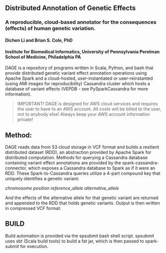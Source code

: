 ## Distributed Annotation of Genetic Effects
### A reproducible, cloud-based annotator for the consequences (effects) of human genetic variation.

#### Dichen Li and Brian S. Cole, PhD
#### Institute for Biomedical Informatics, University of Pennsylvania Perelman School of Medicine, Philadelphia PA

DAGE is a repository of programs written in Scala, Python, and bash that provide distributed genetic variant effect annotation operations using Apache Spark and a cloud-hosted, user-instantiated or user-reinstanted (using AMI images for reproducibility) Cassandra cluster which hosts a database of variant effects (VEPDB - see PySparkCassandra for more information).

> IMPORTANT!
> DAGE is designed for AWS cloud services and requires the user to have to an AWS account.  All costs will be billed to the user, not to anybody else!
> Always keep your AWS account information private!

## Method:

DAGE reads data from S3 cloud storage in VCF format and builds a resilient distributed dataset (RDD), an abstraction provided by Apache Spark for distributed computation.  Methods for querying a Cassandra database containing variant effect annotations are provided by the spark-cassandra-connector, which exposes a Cassandra database to Spark as if it were an RDD.  These Spark-to-Cassandra queries utilize a 4-part compound key that uniquely identifies a genetic variant:

*chromosome    position    reference_allele    alternative_allele*

And the effects of the alternative allele for that genetic variant are returned and appended to the RDD that holds genetic variants. Output is then written in compressed VCF format.

## BUILD

Build automation is provided via the spsubmit bash shell script.  spsubmit uses sbt (Scala build tools) to build a fat jar, which is then passed to spark-submit for execution.
